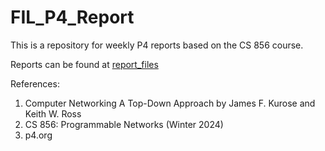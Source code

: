 # FIL_P4_Report
This is a repository for weekly P4 reports based on the CS 856 course.

Reports can be found at [report_files](https://github.com/ColonelBee/FIL_P4_Report/tree/main/report_files)

References:
1. Computer Networking A Top-Down Approach by James F. Kurose and Keith W. Ross
2. CS 856: Programmable Networks (Winter 2024)
3. p4.org
